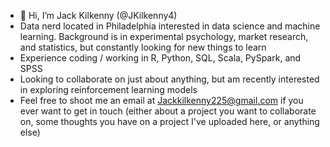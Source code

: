 - 👋  Hi, I’m Jack Kilkenny (@JKilkenny4)
- Data nerd located in Philadelphia interested in data science and machine learning. Background is in experimental psychology, market research, and statistics, but constantly looking for new things to learn
- Experience coding / working in R, Python, SQL, Scala, PySpark, and SPSS
- Looking to collaborate on just about anything, but am recently interested in exploring reinforcement learning models
- Feel free to shoot me an email at Jackkilkenny225@gmail.com if you ever want to get in touch (either about a project you want to collaborate on, some thoughts you have on a project I've uploaded here, or anything else)

